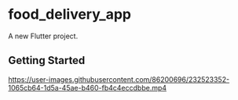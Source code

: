 # food_delivery_app

A new Flutter project.

## Getting Started

https://user-images.githubusercontent.com/86200696/232523352-1065cb64-1d5a-45ae-b460-fb4c4eccdbbe.mp4
